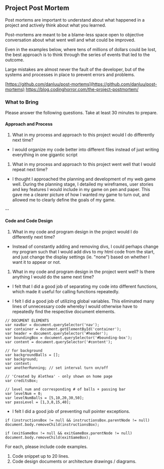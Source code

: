 ## Project Post Mortem
Post mortems are important to understand about what happened in a project and actively think about what you learned.

Post-mortems are meant to be a blame-less space open to objective conversation about what went well and what could be improved.

Even in the examples below, where tens of millions of dollars could be lost, the best approach is to think through the series of events that led to the outcome.

Large mistakes are almost never the fault of the developer, but of the systems and processes in place to prevent errors and problems.

[https://github.com/danluu/post-mortems](https://github.com/danluu/post-mortems)
https://blog.codinghorror.com/the-project-postmortem/

### What to Bring
Please answer the following questions. Take at least 30 minutes to prepare.

#### Approach and Process

1. What in my process and approach to this project would I do differently next time?
  - I would organize my code better into different files instead of just writing everything in one gigantic script


1. What in my process and approach to this project went well that I would repeat next time?
- I thought I approached the planning and development of my web game well. During the planning stage, I detailed my wireframes, user stories and key features I would include in my game on pen and paper. This gave me a clearer picture of how I wanted my game to turn out, and allowed me to clearly define the goals of my game.

--

#### Code and Code Design

1. What in my code and program design in the project would I do differently next time?
- Instead of constantly adding and removing divs, I could perhaps change my program such that I would add divs to my html code from the start, and just change the display settings (ie. "none") based on whether I want it to appear or not.

1. What in my code and program design in the project went well? Is there anything I would do the same next time?

- I felt that I did a good job of separating my code into different functions, which made it useful for calling functions repeatedly.

- I felt I did a good job of utilizing global variables. This eliminated many lines of unnecessary code whereby I would otherwise have to repeatedly find the respective document elements.
```
// DOCUMENT ELEMENTS
var navBar = document.querySelector('nav');
var container = document.getElementById('container');
var header = document.querySelector('#header');
var boundingBox = document.querySelector('#bounding-box');
var content = document.querySelector('#content');

// for background
var backgroundBalls = [];
var background;
var context;
var anotherRunning; // set interval turn on/off

// 'Created by Alethea' - only shown on home page
var creditsBox;

// level num and corresponding # of balls + passing bar
var levelNum = 0;
var levelNumBalls = [5,10,20,30,50];
var passLevel = [1,3,8,15,40];
```

- I felt I did a good job of preventing null pointer exceptions.
```
if (instructionsBox != null && instructionsBox.parentNode != null) document.body.removeChild(instructionsBox);

if (exitGameBox != null && exitGameBox.parentNode != null) document.body.removeChild(exitGameBox);
```

  For each, please include code examples.
  1. Code snippet up to 20 lines.
  2. Code design documents or architecture drawings / diagrams.
